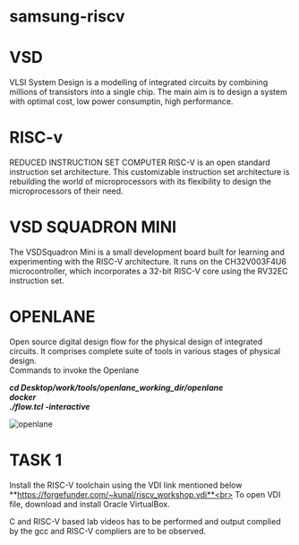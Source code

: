 # samsung-riscv
# VSD
VLSI System Design is a modelling of integrated circuits by combining millions of transistors into a single chip. The main aim is to design a system with optimal cost, low power consumptin, high performance.

# RISC-v 
REDUCED INSTRUCTION SET COMPUTER
RISC-V is an open standard instruction set architecture. This customizable instruction set architecture is rebuilding the world of microprocessors with its flexibility to design the microprocessors of their need.

# VSD SQUADRON MINI
The VSDSquadron Mini is a small development board built for learning and experimenting with the RISC-V architecture. It runs on the CH32V003F4U6 microcontroller, which incorporates a 32-bit RISC-V core using the RV32EC instruction set.

# OPENLANE
Open source digital design flow for the physical design of integrated circuits. It comprises complete suite of tools in various stages of physical design.<br>
Commands to invoke the Openlane<br>


***cd Desktop/work/tools/openlane_working_dir/openlane***<br>
***docker<br>***
***./flow.tcl -interactive***


![openlane](https://github.com/user-attachments/assets/069edb82-9988-4601-ba50-7ca21d5b3125)


# TASK 1
Install the RISC-V toolchain using the VDI link mentioned below<br>
**https://forgefunder.com/~kunal/riscv_workshop.vdi**<br>
To open VDI file, download and install Oracle VirtualBox.

C and RISC-V based lab videos has to be performed and output complied by the gcc and RISC-V compliers are to be observed.





